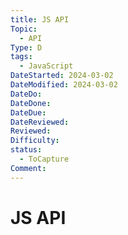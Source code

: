 ```yaml
---
title: JS API
Topic:
  - API
Type: D
tags:
  - JavaScript
DateStarted: 2024-03-02
DateModified: 2024-03-02
DateDo:
DateDone:
DateDue:
DateReviewed:
Reviewed:
Difficulty:
status:
  - ToCapture
Comment:
---
```


# JS API
